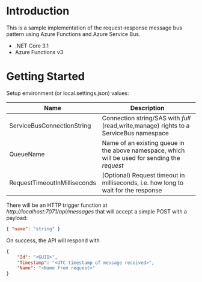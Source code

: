 # Introduction 
This is a sample implementation of the request-response message bus pattern using Azure Functions and Azure Service Bus.
- .NET Core 3.1
- Azure Functions v3

# Getting Started
Setup environment (or local.settings.json) values:

|Name|Description|
|---|---|
|ServiceBusConnectionString|Connection string/SAS with *full* (read,write,manage) rights to a ServiceBus namespace|
|QueueName|Name of an existing queue in the above namespace, which will be used for sending the *request*|
|RequestTimeoutInMilliseconds|(Optional) Request timeout in milliseconds, i.e. how long to wait for the response|

There will be an HTTP trigger function at *http://localhost:7071/api/messages* that will accept a simple POST with a payload:
```json
{ "name": "string" }
```

On success, the API will respond with
```json
{
    "Id": "<GUID>",
    "Timestamp": "<UTC timestamp of message received>",
    "Name": "<Name from request>"
}
```
